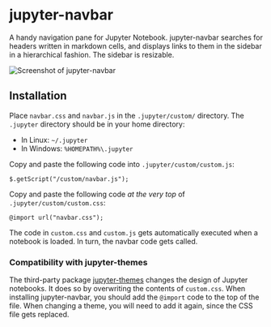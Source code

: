 # jupyter-navbar
A handy navigation pane for Jupyter Notebook.
jupyter-navbar searches for headers written in markdown cells, and displays links to them in the sidebar in a hierarchical fashion. The sidebar is resizable.

![Screenshot of jupyter-navbar](https://raw.githubusercontent.com/shoval/jupyter-navbar/master/screenshots/navbar_screenshot.png)

## Installation 

Place `navbar.css` and `navbar.js` in the `.jupyter/custom/` directory.
The `.jupyter` directory should be in your home directory:
* In Linux: `~/.jupyter`
* In Windows: `%HOMEPATH%\.jupyter`

Copy and paste the following code into `.jupyter/custom/custom.js`:

    $.getScript("/custom/navbar.js");

Copy and paste the following code _at the very top_ of `.jupyter/custom/custom.css`:

    @import url("navbar.css");

The code in `custom.css` and `custom.js` gets automatically executed when a notebook is loaded. In turn, the navbar code gets called.

### Compatibility with jupyter-themes

The third-party package [jupyter-themes](https://github.com/dunovank/jupyter-themes) changes the design of Jupyter notebooks. It does so by overwriting the contents of `custom.css`. When installing jupyter-navbar, you should add the `@import` code to the top of the file. When changing a theme, you will need to add it again, since the CSS file gets replaced.
